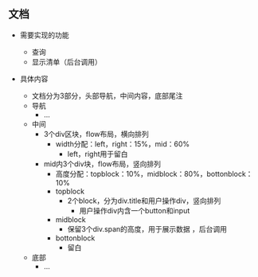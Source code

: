 ## 文档

- 需要实现的功能
  - 查询
  - 显示清单（后台调用）

- 具体内容
  - 文档分为3部分，头部导航，中间内容，底部尾注
  - 导航
    - ...
  - 中间
    - 3个div区块，flow布局，横向排列
      - width分配：left，right：15%，mid：60%
        - left，right用于留白
    - mid内3个div块，flow布局，竖向排列
      - 高度分配：topblock：10%，midblock：80%，bottonblock：10%
      - topblock
        - 2个block，分为div.title和用户操作div，竖向排列
          - 用户操作div内含一个button和input
      - midblock
        - 保留3个div.span的高度，用于展示数据 ，后台调用
      - bottonblock
        - 留白
  - 底部
    - ...
  
